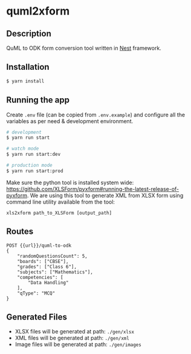 # quml2xform

## Description

QuML to ODK form conversion tool written in [Nest](https://github.com/nestjs/nest) framework.

## Installation

```bash
$ yarn install
```

## Running the app

Create `.env` file (can be copied from `.env.example`) and configure all the variables as per need & development environment.

```bash
# development
$ yarn run start

# watch mode
$ yarn run start:dev

# production mode
$ yarn run start:prod
```

Make sure the python tool is installed system wide: https://github.com/XLSForm/pyxform#running-the-latest-release-of-pyxform. We are using this tool to generate XML from XLSX form using command line utility available from the tool:

```xls2xform path_to_XLSForm [output_path]```

## Routes
```
POST {{url}}/quml-to-odk
{
    "randomQuestionsCount": 5,
    "boards": ["CBSE"],
    "grades": ["Class 6"],
    "subjects": ["Mathematics"],
    "competencies": [
        "Data Handling"
    ],
    "qType": "MCQ"
}
```

## Generated Files
- XLSX files will be generated at path: `./gen/xlsx`
- XML files will be generated at path: `./gen/xml`
- Image files will be generated at path: `./gen/images`